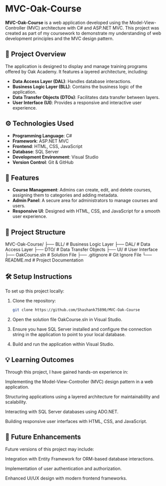 # MVC-Oak-Course

**MVC-Oak-Course** is a web application developed using the Model-View-Controller (MVC) architecture with C# and ASP.NET MVC. This project was created as part of my coursework to demonstrate my understanding of web development principles and the MVC design pattern.

## 🧠 Project Overview

The application is designed to display and manage training programs offered by Oak Academy. It features a layered architecture, including:

- **Data Access Layer (DAL)**: Handles database interactions.
- **Business Logic Layer (BLL)**: Contains the business logic of the application.
- **Data Transfer Objects (DTOs)**: Facilitates data transfer between layers.
- **User Interface (UI)**: Provides a responsive and interactive user experience.

## ⚙️ Technologies Used

- **Programming Language**: C#
- **Framework**: ASP.NET MVC
- **Frontend**: HTML, CSS, JavaScript
- **Database**: SQL Server
- **Development Environment**: Visual Studio
- **Version Control**: Git & GitHub

## 🚀 Features

- **Course Management**: Admins can create, edit, and delete courses, assigning them to categories and adding metadata.
- **Admin Panel**: A secure area for administrators to manage courses and users.
- **Responsive UI**: Designed with HTML, CSS, and JavaScript for a smooth user experience.

## 📂 Project Structure

MVC-Oak-Course/
├── BLL/ # Business Logic Layer
├── DAL/ # Data Access Layer
├── DTO/ # Data Transfer Objects
├── UI/ # User Interface
├── OakCourse.sln # Solution File
├── .gitignore # Git Ignore File
└── README.md # Project Documentation


## 🛠️ Setup Instructions

To set up this project locally:

1. Clone the repository:

   ```bash
   git clone https://github.com/Shashank75890/MVC-Oak-Course
2. Open the solution file OakCourse.sln in Visual Studio.

3. Ensure you have SQL Server installed and configure the connection string in the application to point to your local database.

4. Build and run the application within Visual Studio.

## 💡 Learning Outcomes

Through this project, I have gained hands-on experience in:

Implementing the Model-View-Controller (MVC) design pattern in a web application.

Structuring applications using a layered architecture for maintainability and scalability.

Interacting with SQL Server databases using ADO.NET.

Building responsive user interfaces with HTML, CSS, and JavaScript.

## 📌 Future Enhancements

Future versions of this project may include:

Integration with Entity Framework for ORM-based database interactions.

Implementation of user authentication and authorization.

Enhanced UI/UX design with modern frontend frameworks.
